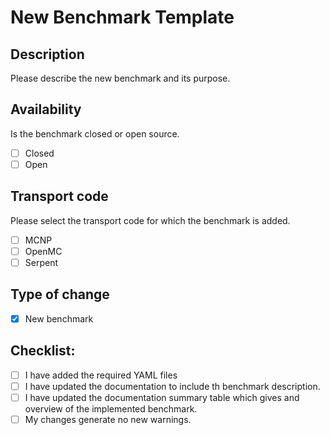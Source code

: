 # New Benchmark Template

## Description

Please describe the new benchmark and its purpose.

## Availability

Is the benchmark closed or open source.

- [ ] Closed
- [ ] Open

## Transport code

Please select the transport code for which the benchmark is added. 

- [ ] MCNP
- [ ] OpenMC
- [ ] Serpent

## Type of change

- [x] New benchmark

## Checklist:

- [ ] I have added the required YAML files
- [ ] I have updated the documentation to include th benchmark description.
- [ ] I have updated the documentation summary table which gives and overview of the implemented benchmark. 
- [ ] My changes generate no new warnings.